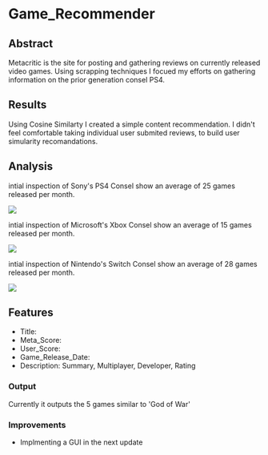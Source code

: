 # Game_Recommender

## Abstract
Metacritic is the site for posting and gathering reviews on currently released video games. Using scrapping techniques I focued my efforts on gathering information on the prior generation consel PS4.

## Results
Using Cosine Similarty I created a simple content recommendation. I didn't feel comfortable taking individual user submited reviews, to build user simularity recomandations. 

## Analysis
intial inspection of Sony's PS4 Consel show an average of 25 games released per month.

![](Playstation_monthly_release.png)

intial inspection of Microsoft's Xbox Consel show an average of 15 games released per month.

![](xbox_monthly_release.png)

intial inspection of Nintendo's Switch Consel show an average of 28 games released per month.

![](Nintendo_monthly_release.png)

## Features
* Title:
* Meta_Score:
* User_Score:
* Game_Release_Date:
* Description: Summary, Multiplayer, Developer, Rating

### Output
Currently it outputs the 5 games similar to 'God of War'

### Improvements
* Implmenting a GUI in the next update

